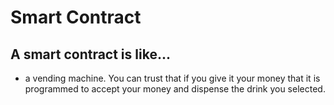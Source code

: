 # Smart Contract
## A smart contract is like...

* a vending machine. You can trust that if you give it your money that it is programmed to accept your money and dispense the drink you selected.
